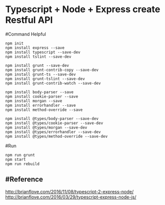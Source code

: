 Typescript + Node + Express create Restful API
===


#Command Helpful
```
npm init
npm install express --save
npm install typescript --save-dev
npm install tslint --save-dev

npm install grunt --save-dev
npm install grunt-contrib-copy --save-dev
npm install grunt-ts --save-dev
npm install grunt-tslint --save-dev
npm install grunt-contrib-watch --save-dev

npm install body-parser --save
npm install cookie-parser --save
npm install morgan --save
npm install errorhandler --save
npm install method-override --save

npm install @types/body-parser --save-dev
npm install @types/cookie-parser --save-dev
npm install @types/morgan --save-dev
npm install @types/errorhandler --save-dev
npm install @types/method-override --save-dev
```

#Run
```
npm run grunt
npm start
npm run rebuild
```

#Reference
---
http://brianflove.com/2016/11/08/typescript-2-express-node/
http://brianflove.com/2016/03/29/typescript-express-node-js/